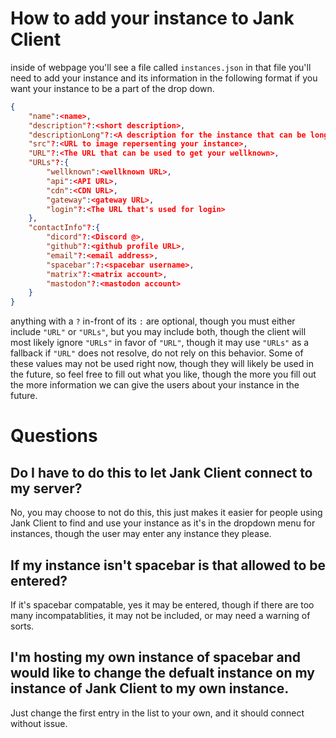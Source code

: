 # How to add your instance to Jank Client
inside of webpage you'll see a file called `instances.json` in that file you'll need to add your instance and its information in the following format if you want your instance to be a part of the drop down.
```json
{
    "name":<name>,
    "description"?:<short description>,
    "descriptionLong"?:<A description for the instance that can be longer>,
    "src"?:<URL to image repersenting your instance>,
    "URL"?:<The URL that can be used to get your wellknown>,
    "URLs"?:{
        "wellknown":<wellknown URL>,
        "api":<API URL>,
        "cdn":<CDN URL>,
        "gateway":<gateway URL>,
        "login"?:<The URL that's used for login>
    },
    "contactInfo"?:{
        "dicord"?:<Discord @>,
        "github"?:<github profile URL>,
        "email"?:<email address>,
        "spacebar":?:<spacebar username>,
        "matrix"?:<matrix account>,
        "mastodon"?:<mastodon account>
    }
}
```
anything with a `?` in-front of its `:` are optional, though you must either include `"URL"` or `"URLs"`, but you may include both, though the client will most likely ignore `"URLs"` in favor of `"URL"`, though it may use `"URLs"` as a fallback if `"URL"` does not resolve, do not rely on this behavior.
Some of these values may not be used right now, though they will likely be used in the future, so feel free to fill out what you like, though the more you fill out the more information we can give the users about your instance in the future.
# Questions
## Do I have to do this to let Jank Client connect to my server?
No, you may choose to not do this, this just makes it easier for people using Jank Client to find and use your instance as it's in the dropdown menu for instances, though the user may enter any instance they please.
## If my instance isn't spacebar is that allowed to be entered?
If it's spacebar compatable, yes it may be entered, though if there are too many incompatablities, it may not be included, or may need a warning of sorts.
## I'm hosting my own instance of spacebar and would like to change the defualt instance on my instance of Jank Client to my own instance.
Just change the first entry in the list to your own, and it should connect without issue.
